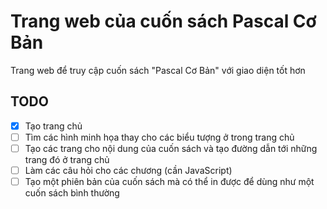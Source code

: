# Trang web của cuốn sách Pascal Cơ Bản
Trang web để truy cập cuốn sách "Pascal Cơ Bản" với giao diện tốt hơn

## TODO
- [x] Tạo trang chủ
- [ ] Tìm các hình minh họa thay cho các biểu tượng ở trong trang chủ
- [ ] Tạo các trang cho nội dung của cuốn sách và tạo đường dẫn tới những trang đó ở trang chủ
- [ ] Làm các câu hỏi cho các chương (cần JavaScript)
- [ ] Tạo một phiên bản của cuốn sách mà có thể in được để dùng như một cuốn sách bình thường
